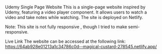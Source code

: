 Udemy Single Page Website
This is a single-page website inspired by Udemy, featuring a video player component. It allows users to watch a video and take notes while watching. The site is deployed on Netlify.

Note: This site is not fully responsive , though I tried to make semi-responsive.

Live Link
The website can be accessed at the following link: https://64ab928e01213a1c34786c0d--magical-custard-278545.netlify.app/
